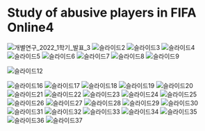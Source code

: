 # Study of abusive players in FIFA Online4

<!-- 
[연구_2022_1학기_발표_3.pptx](https://github.com/rkdgusdn/study_abusing_fifiOnline4/files/8983987/_2022_1._._3.pptx)
 -->

![개별연구_2022_1학기_발표_3](https://user-images.githubusercontent.com/23547185/175760544-6230213b-2a62-46a2-ad2b-95ec56695d01.png)
![슬라이드2](https://user-images.githubusercontent.com/23547185/175760476-209cee29-7e7e-4991-96f6-5c05f72013a8.PNG)
![슬라이드3](https://user-images.githubusercontent.com/23547185/175760477-a4dbf484-179c-4d72-8429-05fb987ff401.PNG)
![슬라이드4](https://user-images.githubusercontent.com/23547185/175760478-96c65686-dc80-4dcb-b1eb-39fa7e02b486.PNG)
![슬라이드5](https://user-images.githubusercontent.com/23547185/175760479-87f2b000-9fc9-481d-82e8-8dea31ecee6a.PNG)
![슬라이드6](https://user-images.githubusercontent.com/23547185/175760480-d378c377-d178-4f06-8d3f-56d5b13e3f8d.PNG)
![슬라이드7](https://user-images.githubusercontent.com/23547185/175760481-49cb4654-6813-4b9a-9def-0e9837960bed.PNG)
![슬라이드8](https://user-images.githubusercontent.com/23547185/175760482-fee833d7-627f-4027-b3e5-b0e3616d4b46.PNG)
![슬라이드9](https://user-images.githubusercontent.com/23547185/175760483-58e4b424-e5f6-4cf6-a445-7f688144ae8a.PNG)
<!-- 
![슬라이드10](https://user-images.githubusercontent.com/23547185/175760484-e3ac56e6-4699-4172-9c30-de96e0b4ea87.PNG)
![슬라이드11](https://user-images.githubusercontent.com/23547185/175760485-63a89fc0-c594-4c13-b664-d2b3071a89d6.PNG)
 -->
![슬라이드12](https://user-images.githubusercontent.com/23547185/175760486-c3c00249-5f07-4225-8874-822c8ffceb52.PNG)
<!-- 
![슬라이드13](https://user-images.githubusercontent.com/23547185/175760488-02ffbe0d-3c2c-4011-82c4-b6fb584725a4.PNG)
![슬라이드14](https://user-images.githubusercontent.com/23547185/175760489-e03e806e-7d61-4e05-846b-7667784d45f8.PNG)
![슬라이드15](https://user-images.githubusercontent.com/23547185/175760490-88aee99f-4578-4266-9096-180309703945.PNG)
 -->
![슬라이드16](https://user-images.githubusercontent.com/23547185/175760491-6c69a9f2-33c7-4e42-b2cd-10b02f363e74.PNG)
![슬라이드17](https://user-images.githubusercontent.com/23547185/175760492-ec7e6554-8d29-42a6-9419-dde6592f0711.PNG)
![슬라이드18](https://user-images.githubusercontent.com/23547185/175760493-25d50a9b-c2c2-424d-be45-d8dec48f9b82.PNG)
![슬라이드19](https://user-images.githubusercontent.com/23547185/175760494-a8e89aa8-a668-45fc-a5a3-952e43e3f2a6.PNG)
![슬라이드20](https://user-images.githubusercontent.com/23547185/175760495-8bba8f00-654d-41bf-a0f1-1f3e111c13e3.PNG)
![슬라이드21](https://user-images.githubusercontent.com/23547185/175760497-35535f26-f27b-42ae-ac57-46e9257aaa0f.PNG)
![슬라이드22](https://user-images.githubusercontent.com/23547185/175760498-d82d18eb-5239-4ef3-ae97-cca39f51c73c.PNG)
![슬라이드23](https://user-images.githubusercontent.com/23547185/175760499-5df1fe13-b711-4dca-8527-1296e026320e.PNG)
![슬라이드24](https://user-images.githubusercontent.com/23547185/175760500-bb0315fd-e011-4643-b4a8-fa195dca1b20.PNG)
![슬라이드25](https://user-images.githubusercontent.com/23547185/175760501-f3d4041f-aeaf-413d-8278-cd9357af3f31.PNG)
![슬라이드26](https://user-images.githubusercontent.com/23547185/175760503-eb0aade8-859c-41c2-afbd-a9ffc5da814d.PNG)
![슬라이드27](https://user-images.githubusercontent.com/23547185/175760504-123e412e-e169-4ee6-99e7-1e2f1d03506f.PNG)
![슬라이드28](https://user-images.githubusercontent.com/23547185/175760506-29c40321-3c88-421f-a2e5-e77acc19cf0e.PNG)
![슬라이드29](https://user-images.githubusercontent.com/23547185/175760507-be40cb0c-9546-4004-ad84-021faf492fc4.PNG)
![슬라이드30](https://user-images.githubusercontent.com/23547185/175760508-e83f4afe-2f0e-480e-912d-0765b1d00b1d.PNG)
![슬라이드31](https://user-images.githubusercontent.com/23547185/175760509-3545f0a0-4f33-47ec-8998-95cc4d96aa35.PNG)
![슬라이드32](https://user-images.githubusercontent.com/23547185/175760510-07aaf05a-b675-42ce-a446-0a9af766877c.PNG)
![슬라이드33](https://user-images.githubusercontent.com/23547185/175760511-ce6bc2a2-0c84-469a-9d33-88b81eed0645.PNG)
![슬라이드34](https://user-images.githubusercontent.com/23547185/175760512-8a879ea9-e0af-496c-86f8-e758282b959a.PNG)
![슬라이드35](https://user-images.githubusercontent.com/23547185/175760513-a704447d-3c53-4b5a-8a6a-32aa01ff5611.PNG)
![슬라이드36](https://user-images.githubusercontent.com/23547185/175760514-1a00dca4-4315-40d7-bdd5-981830c9a4a0.PNG)
![슬라이드37](https://user-images.githubusercontent.com/23547185/175760516-b53ed97f-9e0a-4273-8bed-a33555634cfb.PNG)
